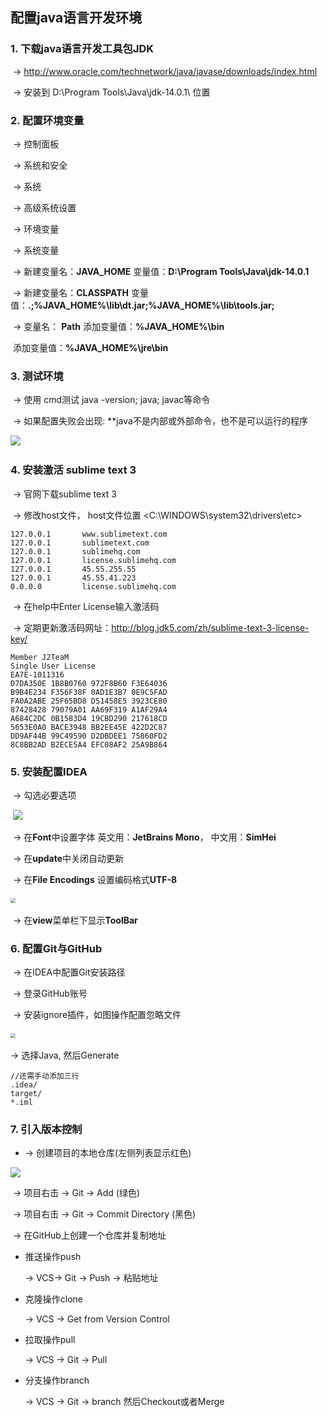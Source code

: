 ## 配置java语言开发环境

### 1. 下载java语言开发工具包JDK

​		-> <http://www.oracle.com/technetwork/java/javase/downloads/index.html>

​		-> 安装到 D:\Program Tools\Java\jdk-14.0.1\ 位置

### 2. 配置环境变量

​		-> 控制面板

​		-> 系统和安全

​		-> 系统

​		-> 高级系统设置

​		->  环境变量

​		-> 系统变量

​		-> 新建变量名：**JAVA_HOME** 变量值：**D:\Program Tools\Java\jdk-14.0.1**

​		-> 新建变量名：**CLASSPATH** 变量值：**.;%JAVA_HOME%\lib\dt.jar;%JAVA_HOME%\lib\tools.jar;**

​		-> 变量名： **Path**  添加变量值：**%JAVA_HOME%\bin**

​										添加变量值：**%JAVA_HOME%\jre\bin**

### 3. 测试环境		

​		-> 使用 cmd测试 java -version; java; javac等命令

​		-> 如果配置失败会出现: **java不是内部或外部命令，也不是可以运行的程序

​						<img src="https://github.com/CyS2020/Images/raw/master/JDK%E9%85%8D%E7%BD%AE%E7%8E%AF%E5%A2%83%E5%8F%98%E9%87%8F%E5%A4%B1%E8%B4%A5.jpg"  />

### 4. 安装激活 sublime text 3

​		-> 官网下载sublime text 3

​		-> 修改host文件， host文件位置 <C:\WINDOWS\system32\drivers\etc>

```
127.0.0.1       www.sublimetext.com
127.0.0.1       sublimetext.com
127.0.0.1       sublimehq.com
127.0.0.1       license.sublimehq.com
127.0.0.1       45.55.255.55
127.0.0.1       45.55.41.223
0.0.0.0         license.sublimehq.com
```

​		-> 在help中Enter License输入激活码

​		-> 定期更新激活码网址：<http://blog.jdk5.com/zh/sublime-text-3-license-key/>

```
Member J2TeaM
Single User License
EA7E-1011316
D7DA350E 1B8B0760 972F8B60 F3E64036
B9B4E234 F356F38F 0AD1E3B7 0E9C5FAD
FA0A2ABE 25F65BD8 D51458E5 3923CE80
87428428 79079A01 AA69F319 A1AF29A4
A684C2DC 0B1583D4 19CBD290 217618CD
5653E0A0 BACE3948 BB2EE45E 422D2C87
DD9AF44B 99C49590 D2DBDEE1 75860FD2
8C8BB2AD B2ECE5A4 EFC08AF2 25A9B864
```

### 5. 安装配置IDEA

​		-> 勾选必要选项

​                             ![](https://github.com/CyS2020/Images/raw/master/%E5%AE%89%E8%A3%85IDEA.jpg)

​		-> 在**Font**中设置字体 英文用：**JetBrains Mono**， 中文用：**SimHei**

​		-> 在**update**中关闭自动更新

​		-> 在**File Encodings** 设置编码格式**UTF-8**

​								<img src="https://github.com/CyS2020/Images/raw/master/IDEA%E9%85%8D%E7%BD%AE%E7%BC%96%E7%A0%81.jpg" style="zoom: 50%;" />

​		-> 在**view**菜单栏下显示**ToolBar**

### 6. 配置Git与GitHub

​        -> 在IDEA中配置Git安装路径

​        -> 登录GitHub账号

​		-> 安装ignore插件，如图操作配置忽略文件

​						<img src="https://github.com/CyS2020/Images/raw/master/%E6%B7%BB%E5%8A%A0gitignore.jpg" style="zoom: 50%;" />

-> 选择Java, 然后Generate

```
//还需手动添加三行
.idea/
target/
*.iml
```

### 7. 引入版本控制

-   -> 创建项目的本地仓库(左侧列表显示红色)

![](https://github.com/CyS2020/Images/raw/master/IDEA%E5%BC%95%E5%85%A5%E7%89%88%E6%9C%AC%E6%8E%A7%E5%88%B6.png)

​        -> 项目右击 -> Git -> Add (绿色)

​        -> 项目右击 -> Git -> Commit Directory (黑色) 

​        -> 在GitHub上创建一个仓库并复制地址

-   推送操作push

    -> VCS-> Git  -> Push -> 粘贴地址

- 克隆操作clone

  -> VCS -> Get from Version Control

- 拉取操作pull

  -> VCS ->  Git -> Pull

- 分支操作branch

  -> VCS -> Git -> branch 然后Checkout或者Merge

